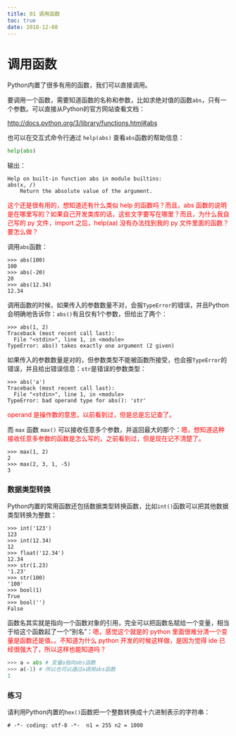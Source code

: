 ```yaml
---
title: 01 调用函数
toc: true
date: 2018-12-08
---
```

# 调用函数

Python内置了很多有用的函数，我们可以直接调用。

要调用一个函数，需要知道函数的名称和参数，比如求绝对值的函数`abs`，只有一个参数。可以直接从Python的官方网站查看文档：

<http://docs.python.org/3/library/functions.html#abs>

也可以在交互式命令行通过 `help(abs)` 查看`abs`函数的帮助信息：

```py
help(abs)
```

输出：

```
Help on built-in function abs in module builtins:
abs(x, /)
    Return the absolute value of the argument.
```

<span style="color:red;">这个还是很有用的，想知道还有什么类似 help 的函数吗？而且，abs 函数的说明是在哪里写的？如果自己开发类库的话，这些文字要写在哪里？而且，为什么我自己写的 py 文件，import 之后，help(aa) 没有办法找到我的 py 文件里面的函数？要怎么做？</span>


调用`abs`函数：

```
>>> abs(100)
100
>>> abs(-20)
20
>>> abs(12.34)
12.34
```

调用函数的时候，如果传入的参数数量不对，会报`TypeError`的错误，并且Python会明确地告诉你：`abs()`有且仅有1个参数，但给出了两个：

```
>>> abs(1, 2)
Traceback (most recent call last):
  File "<stdin>", line 1, in <module>
TypeError: abs() takes exactly one argument (2 given)
```

如果传入的参数数量是对的，但参数类型不能被函数所接受，也会报`TypeError`的错误，并且给出错误信息：`str`是错误的参数类型：

```
>>> abs('a')
Traceback (most recent call last):
  File "<stdin>", line 1, in <module>
TypeError: bad operand type for abs(): 'str'
```

<span style="color:red;">operand 是操作数的意思，以前看到过，但是总是忘记查了。</span>

而 `max` 函数 `max()` 可以接收任意多个参数，并返回最大的那个：<span style="color:red;">嗯，想知道这种接收任意多参数的函数是怎么写的，之前看到过，但是现在记不清楚了。</span>

```
>>> max(1, 2)
2
>>> max(2, 3, 1, -5)
3
```

### 数据类型转换

Python内置的常用函数还包括数据类型转换函数，比如`int()`函数可以把其他数据类型转换为整数：

```
>>> int('123')
123
>>> int(12.34)
12
>>> float('12.34')
12.34
>>> str(1.23)
'1.23'
>>> str(100)
'100'
>>> bool(1)
True
>>> bool('')
False
```

函数名其实就是指向一个函数对象的引用，完全可以把函数名赋给一个变量，相当于给这个函数起了一个“别名”：<span style="color:red;">嗯，感觉这个就是的 python 里面很难分清一个变量是函数还是值。。不知道为什么 python 开发的时候这样做，是因为觉得 ide 已经很强大了，所以这样也能知道吗？</span>

```py
>>> a = abs # 变量a指向abs函数
>>> a(-1) # 所以也可以通过a调用abs函数
1
```

### 练习

请利用Python内置的`hex()`函数把一个整数转换成十六进制表示的字符串：

```
# -*- coding: utf-8 -*-  n1 = 255 n2 = 1000
```
